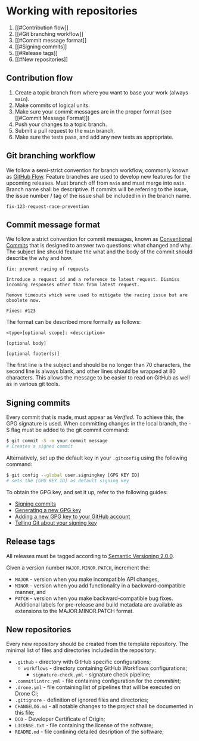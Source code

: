 # Working with repositories

1. [[#Contribution flow]]
2. [[#Git branching workflow]]
3. [[#Commit message format]]
4. [[#Signing commits]]
5. [[#Release tags]]
6. [[#New repositories]]

## Contribution flow

1.  Create a topic branch from where you want to base your work (always `main`).
2.  Make commits of logical units.
3.  Make sure your commit messages are in the proper format (see [[#Commit Message Format]])
4.  Push your changes to a topic branch.
5.  Submit a pull request to the `main` branch.
6.  Make sure the tests pass, and add any new tests as appropriate.

## Git branching workflow

We follow a semi-strict convention for branch workflow, commonly known as [GitHub Flow](https://guides.github.com/introduction/flow/). Feature branches are used to develop new features for the upcoming releases. Must branch off from `main` and must merge into `main`. Branch name shall be descriptive. If commits will be referring to the issue, the issue number / tag of the issue shall be included in in the branch name.

```text
fix-123-request-race-prevention
```

## Commit message format

We follow a strict convention for commit messages, known as [Conventional Commits](https://www.conventionalcommits.org/en/v1.0.0/) that is designed to answer two questions: what changed and why. The subject line should feature the what and the body of the commit should describe the why and how.

```text
fix: prevent racing of requests

Introduce a request id and a reference to latest request. Dismiss
incoming responses other than from latest request.

Remove timeouts which were used to mitigate the racing issue but are
obsolete now.

Fixes: #123
```

The format can be described more formally as follows:

```text
<type>[optional scope]: <description>

[optional body]

[optional footer(s)]
```

The first line is the subject and should be no longer than 70 characters, the second line is always blank, and other lines should be wrapped at 80 characters. This allows the message to be easier to read on GitHub as well as in various git tools.

## Signing commits

Every commit that is made, must appear as *Verified*. To achieve this, the GPG signature is used. When committing changes in the local branch, the -S flag must be added to the git commit command:

```bash
$ git commit -S -m your commit message
# Creates a signed commit
```

Alternatively, set up the default key in your `.gitconfig` using the following command:

```bash
$ git config --global user.signingkey [GPG KEY ID]
# sets the [GPG KEY ID] as default signing key
```

To obtain the GPG key, and set it up, refer to the following guides:
- [Signing commits](https://docs.github.com/en/authentication/managing-commit-signature-verification/signing-commits)
- [Generating a new GPG key](https://docs.github.com/en/authentication/managing-commit-signature-verification/generating-a-new-gpg-key)
- [Adding a new GPG key to your GitHub account](https://docs.github.com/en/authentication/managing-commit-signature-verification/adding-a-new-gpg-key-to-your-github-account)
- [Telling Git about your signing key](https://docs.github.com/en/authentication/managing-commit-signature-verification/telling-git-about-your-signing-key)

## Release tags

All releases must be tagged according to [Semantic Versioning 2.0.0](https://semver.org/).

Given a version number `MAJOR.MINOR.PATCH`, increment the:
- `MAJOR` - version when you make incompatible API changes,
- `MINOR` - version when you add functionality in a backward-compatible manner, and
- `PATCH` - version when you make backward-compatible bug fixes.
Additional labels for pre-release and build metadata are available as extensions to the MAJOR.MINOR.PATCH format.

## New repositories

Every new repository should be created from the template repository. The minimal list of files and directories included in the repository:


- `.github` - directory with GitHub specific configurations;
	- `workflows`  - directory containing GitHub Workflows configurations;
		- `signature-check.yml` - signature check pipeline;
- `.commitlintrc.yml` - file containing configuration for the *commitlint*;
- `.drone.yml` - file containing list of pipelines that will be executed on Drone CI;
- `.gitignore` - definition of ignored files and directories;
- `CHANGELOG.md` - all notable changes to the project shall be documented in this file;
- `DCO` - Developer Certificate of Origin;
- `LICENSE.txt` - file containing the license of the software;
- `README.md` - file contining detailed desription of the software;
